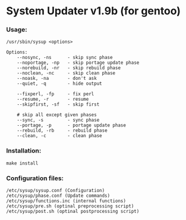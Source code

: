 # System Updater v1.9b (for gentoo)

### Usage:
```
/usr/sbin/sysup <options>

Options:
    --nosync, -ns      - skip sync phase
    --noportage, -np   - skip portage update phase
    --norebuild, -nr   - skip rebuild phase
    --noclean, -nc     - skip clean phase
    --noask, -na       - don't ask
    --quiet, -q        - hide output

    --fixperl, -fp     - fix perl
    --resume, -r       - resume
    --skipfirst, -sf   - skip first

    # skip all except given phases
    --sync, -s         - sync phase
    --portage, -p      - portage update phase
    --rebuild, -rb     - rebuild phase
    --clean, -c        - clean phase
```

### Installation:
```make install```

### Configuration files:
```
/etc/sysup/sysup.conf (Configuration)
/etc/sysup/phase.conf (Update commands)
/etc/sysup/functions.inc (internal functions)
/etc/sysup/pre.sh (optinal preprocessing script)
/etc/sysup/post.sh (optinal postprocessing script)
```

